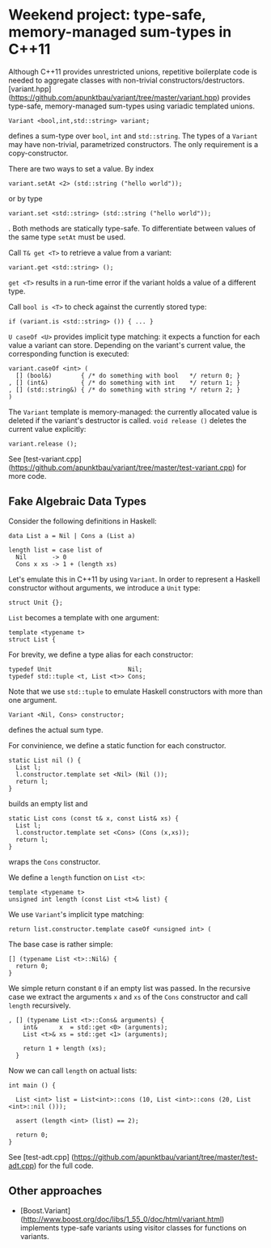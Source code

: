 # Weekend project: type-safe, memory-managed sum-types in C++11

Although C++11 provides unrestricted unions, repetitive boilerplate code is needed to
aggregate classes with non-trivial constructors/destructors.
[variant.hpp] (https://github.com/apunktbau/variant/tree/master/variant.hpp) provides type-safe,
memory-managed sum-types using variadic templated unions.

    Variant <bool,int,std::string> variant;

defines a sum-type over `bool`, `int` and `std::string`.
The types of a `Variant` may have non-trivial, parametrized constructors.
The only requirement is a copy-constructor.

There are two ways to set a value. 
By index

    variant.setAt <2> (std::string ("hello world"));

or by type

    variant.set <std::string> (std::string ("hello world"));

. Both methods are statically type-safe. 
To differentiate between values of the same type `setAt` must be used.

Call `T& get <T>` to retrieve a value from a variant:

    variant.get <std::string> ();

`get <T>` results in a run-time error if the variant holds a value of a different type.

Call `bool is <T>` to check against the currently stored type:

    if (variant.is <std::string> ()) { ... }

`U caseOf <U>` provides implicit type matching: it expects a function for each
value a variant can store.
Depending on the variant's current value, the corresponding function is executed:
    
    variant.caseOf <int> (                        
      [] (bool&)        { /* do something with bool   */ return 0; }  
    , [] (int&)         { /* do something with int    */ return 1; }
    , [] (std::string&) { /* do something with string */ return 2; }
    )

The `Variant` template is memory-managed: the currently allocated value is deleted if
the variant's destructor is called.
`void release ()` deletes the current value explicitly:

    variant.release ();

See [test-variant.cpp] (https://github.com/apunktbau/variant/tree/master/test-variant.cpp) 
for more code.

## Fake Algebraic Data Types ##

Consider the following definitions in Haskell:

    data List a = Nil | Cons a (List a)

    length list = case list of
      Nil       -> 0
      Cons x xs -> 1 + (length xs)

Let's emulate this in C++11 by using `Variant`.
In order to represent a Haskell constructor without arguments, we introduce a `Unit` type:

    struct Unit {};

`List` becomes a template with one argument:

    template <typename t>
    struct List {

For brevity, we define a type alias for each constructor:

    typedef Unit                     Nil;
    typedef std::tuple <t, List <t>> Cons;

Note that we use `std::tuple` to emulate Haskell constructors with more than one argument.

    Variant <Nil, Cons> constructor;

defines the actual sum type.

For convinience, we define a static function for each constructor.

    static List nil () {
      List l;
      l.constructor.template set <Nil> (Nil ());
      return l;
    }

builds an empty list and

    static List cons (const t& x, const List& xs) {
      List l;
      l.constructor.template set <Cons> (Cons (x,xs));
      return l;
    }

wraps the `Cons` constructor.

We define a `length` function on `List <t>`:

    template <typename t>
    unsigned int length (const List <t>& list) {

We use `Variant`'s implicit type matching:

    return list.constructor.template caseOf <unsigned int> (

The base case is rather simple:

    [] (typename List <t>::Nil&) { 
      return 0; 
    }

We simple return constant `0` if an empty list was passed.
In the recursive case we extract the arguments `x` and `xs` of the `Cons` constructor and
call `length` recursively.

    , [] (typename List <t>::Cons& arguments) { 
        int&      x  = std::get <0> (arguments);
        List <t>& xs = std::get <1> (arguments);

        return 1 + length (xs);
      }

Now we can call `length` on actual lists:

    int main () {

      List <int> list = List<int>::cons (10, List <int>::cons (20, List <int>::nil ()));

      assert (length <int> (list) == 2);

      return 0;
    }

See [test-adt.cpp] (https://github.com/apunktbau/variant/tree/master/test-adt.cpp) 
for the full code.

## Other approaches

- [Boost.Variant] (http://www.boost.org/doc/libs/1_55_0/doc/html/variant.html)
implements type-safe variants using visitor classes for functions on variants.
